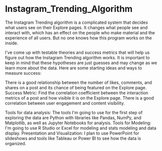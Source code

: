 # Instagram_Trending_Algorithm

 The Instagram Trending algorithm is a complicated system that decides what users see
on their Explore pages. It changes what people see and interact with, which has an effect on the
people who make material and the experience of all users. But no one knows how this program
works on the inside.

I've come up with testable theories and success metrics that will help us figure out how the
Instagram Trending algorithm works. It is important to keep in mind that these hypotheses are
just guesses and may change as we learn more about the data. Here are some starting ideas and
ways to measure success:

There is a good relationship between the number of likes, comments, and shares
on a post and its chance of being featured on the Explore page.
Success Metric: Find the correlation coefficient between the interaction metrics of a post and
how visible it is on the Explore page. There is a good correlation between user engagement and
content visibility.

Tools for data analysis:
The tools I'm going to use for the first step of exploring the data are Python with libraries like
Pandas, NumPy, and Matplotlib, as well as Jupyter Notebooks for analysis.
Tools for Modeling: I'm going to use R Studio or Excel for modeling and stats modeling and
data display.
Presentation and Visualization: I plan to use PowerPoint for slideshows and tools like Tableau
or Power BI to see how the data is organized.
